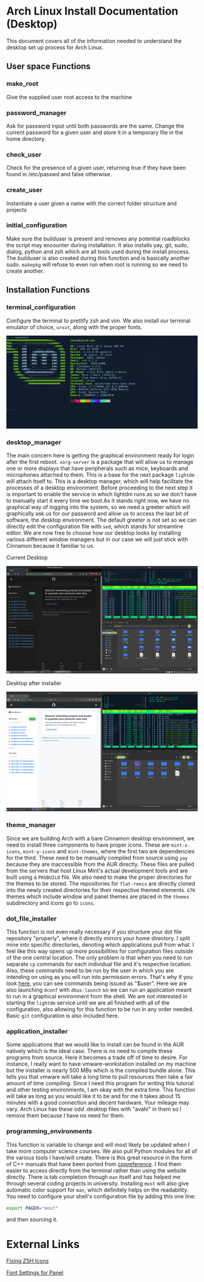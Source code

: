 # Arch Linux Install Documentation (Desktop)

This document covers all of the information needed to understand the desktop set up process for Arch Linux.


## User space Functions

### make_root

Give the supplied user root access to the machine

### password_manager

Ask for password input until both passwords are the same. Change the current password for a given user and store it in a temporary file in the home directory.

### check_user

Check for the presence of a given user, returning true if they have been found in /etc/passwd and false otherwise.

### create_user

Instantiate a user given a name with the correct folder structure and projects

### initial_configuration

Make sure the builduser is present and removes any potential roadblocks the script may encounter during installation. It also installs yay, git, sudo, dialog, python and zsh which are all tools used during the install process. The builduser is also created during this function and is basically another sudo. `makepkg` will refuse to even run when root is running so we need to create another.


## Installation Functions

### terminal_configuration

Configure the terminal to prettify zsh and vim. We also install our terminal emulator of choice, `urxvt`, along with the proper fonts.

![Terminal Configured](assets/terminal_output)

### desktop_manager

The main concern here is getting the graphical environment ready for login after the first reboot. `xorg-server` is a package that will allow us to manage one or more displays that have peripherals such as mice, keyboards and microphones attached to them. This is a base for the next package `lightdm` will attach itself to. This is a desktop manager, which will help facilitate the processes of a desktop environment. Before proceeding to the next step it is important to enable the service in which lightdm runs as so we don't have to manually start it every time we boot.As it stands right now, we have no graphical way of logging into the system, so we need a greeter which will graphically ask us for our password and allow us to access the last bit of software, the desktop environment. The default greeter is not set so we can directly edit the configuration file with `sed`, which stands for streamline editor. We are now free to choose how our desktop looks by installing various different window managers but in our case we will just stick with Cinnamon because it familiar to us.

Current Desktop

![Desktop One](assets/current_desktop)

Desktop after installer

![Desktop Two](assets/installer_desktop)


### theme_manager

Since we are building Arch with a bare Cinnamon desktop environment, we need to install three components to have proper icons. These are `mint-x-icons`, `mint-y-icons` and `mint-themes`, where the first two are dependencies for the third. These need to be manually compiled from source using `yay` because they are inaccessible from the AUR directly. These files are pulled from the servers that host Linux Mint's actual development tools and are built using a `PKGBUILD` file. We also need to make the proper directories for the themes to be stored. The repositories for `flat-remix` are directly cloned into the newly created directories for their respective themed elements. `GTK` themes which include window and panel themes are placed in the `themes` subdirectory and icons go to `icons`.


### dot_file_installer

This function is not even really necessary if you structure your dot file repository "properly", where it directly mirrors your home directory. I split mine into specific directories, denoting which applications pull from what. I feel like this way opens up more possibilities for configuration files outside of the one central location. The only problem is that when you need to run separate `cp` commands for each individual file and it's respective location. Also, these commands need to be run by the user in which you are intending on using as you will run into permission errors. That's why if you look [here](https://google.com), you can see commands being issued as "$user". Here we are also launching `dconf` with `dbus-launch` so we can run an application meant to run in a graphical environment from the shell. We are not interested in starting the `lightdm` service until we are all finished with all of the configuration, also allowing for this function to be run in any order needed. Basic `git` configuration is also included here.

### application_installer

Some applications that we would like to install can be found in the AUR natively which is the ideal case. There is no need to compile these programs from source. Here it becomes a trade off of time to desire. For instance, I really want to have vmware-workstation installed on my machine but the installer is nearly 500 MBs which is the compiled bundle alone. This tells you that vmware will take a long time to pull resources then take a fair amount of time compiling. Since I need this program for writing this tutorial and other testing environments, I am okay with the extra time. This function will take as long as you would like it to be and for me it takes about 15 minutes with a good connection and decent hardware. Your mileage may vary. Arch Linux has these odd .desktop files with "avahi" in them so I remove them because I have no need for them.


### programming_environments

This function is variable to change and will most likely be updated when I take more computer science courses. We also pull Python modules for all of the various tools I have/will create. There is this great resource in the form of C++ manuals that have been ported from [cppreference](https://en.cppreference.com/w/). I find them easier to access directly from the terminal rather than using the website directly. There is tab completion through `man` itself and has helped me through several coding projects in university. Installing `most` will also give automatic color support for `man`, which definitely helps on the readability. You need to configure your shell's configuration file by adding this one line:

```bash
export PAGER="most"
```
and then sourcing it.

# External Links

[Fixing ZSH Icons](https://unix.stackexchange.com/questions/429946/zsh-icons-broke-in-urxvt)

[Font Settings for Panel](https://forums.linuxmint.com/viewtopic.php?t=106758)

